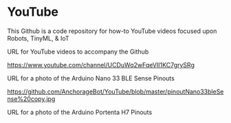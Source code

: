 # YouTube

This Github is a code repository for how-to YouTube videos focused upon Robots, TinyML, & IoT

URL for YouTube videos to accompany the Github

  https://www.youtube.com/channel/UCDuWq2wFqeVII1KC7grySRg
    
URL for a photo of the Arduino Nano 33 BLE Sense Pinouts

  https://github.com/AnchorageBot/YouTube/blob/master/pinoutNano33bleSense%20copy.jpg
  
URL for a photo of the Arduino Portenta H7 Pinouts


  



